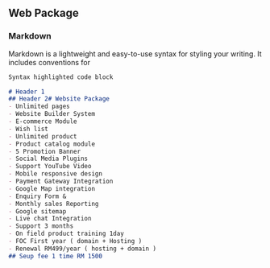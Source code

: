 ## Web Package



### Markdown

Markdown is a lightweight and easy-to-use syntax for styling your writing. It includes conventions for

```markdown
Syntax highlighted code block

# Header 1
## Header 2# Website Package
- Unlimited pages 
- Website Builder System 
- E-commerce Module 
- Wish list
- Unlimited product
- Product catalog module 
- 5 Promotion Banner 
- Social Media Plugins 
- Support YouTube Video 
- Mobile responsive design 
- Payment Gateway Integration 
- Google Map integration 
- Enquiry Form & 
- Monthly sales Reporting 
- Google sitemap 
- Live chat Integration 
- Support 3 months
- On field product training 1day 
- FOC First year ( domain + Hosting ) 
- Renewal RM499/year ( hosting + domain )
## Seup fee 1 time RM 1500

